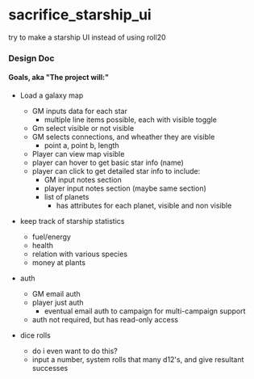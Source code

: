 # sacrifice_starship_ui
try to make a starship UI instead of using roll20 

### Design Doc

#### Goals, aka "The project will:"

 * Load a galaxy map
   * GM inputs data for each star
     * multiple line items possible, each with visible toggle
   * Gm select visible or not visible
   * GM selects connections, and wheather they are visible
     * point a, point b, length
   * Player can view map visible
   * player can hover to get basic star info (name)
   * player can click to get detailed star info to include:
     * GM input notes section
     * player input notes section (maybe same section)
     * list of planets
       * has attributes for each planet, visible and non visible
     
     
   
 * keep track of starship statistics
   * fuel/energy
   * health
   * relation with various species
   * money at plants
   
 * auth
   * GM email auth
   * player just auth
     * eventual email auth to campaign for multi-campaign support
   * auth not required, but has read-only access 

 * dice rolls
   * do i even want to do this?
   * input a number, system rolls that many d12's, and give resultant successes
